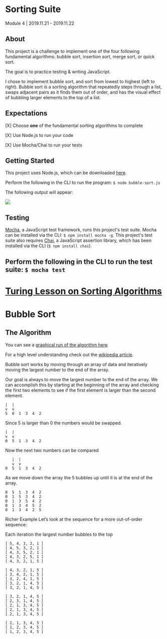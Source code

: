 # Sorting Suite
Module 4 | 2019.11.21 - 2019.11.22

## About
This project is a challenge to implement one of the four following fundamental algorithms: bubble sort, insertion sort, merge sort, or quick sort.

The goal is to practice testing & writing JavaScript.

I chose to implement bubble sort, and sort from lowest to highest (left to right). Bubble sort is a sorting algorithm that repeatedly steps through a list, swaps adjacent pairs as it finds them out of order, and has the visual effect of bubbling larger elements to the top of a list.  

## Expectations
[X] Choose **one** of the fundamental sorting algorithms to complete

[X] Use Node.js to run your code

[X] Use Mocha/Chai to run your tests

## Getting Started
This project uses Node.js, which can be downloaded [here](https://nodejs.org/en/).

Perform the following in the CLI to run the program:
`$ node bubble-sort.js`

The following output will appear: 

![](https://user-images.githubusercontent.com/36902512/48919361-35f2e680-ee47-11e8-88d1-d22ee8e94a74.png)

## Testing
[Mocha](https://mochajs.org/), a JavaScript test framework, runs this project's test suite. Mocha can be installed via the CLI: `$ npm install mocha -g`. This project's test suite also requires [Chai](https://www.chaijs.com/), a JavaScript assertion library, which has been installed via the CLI (`$ npm install chai`).

Perform the following in the CLI to run the test suite:
`$ mocha test`
-------------------------------------------------------------------
# [Turing Lesson on Sorting Algorithms](http://frontend.turing.io/projects/sorting-suite.html)

# Bubble Sort

## The Algorithm
You can see a [graphical run of the algorithm here](https://www.youtube.com/watch?v=6eA3FrFbO8Q).

For a high level understanding check out the [wikipedia article](https://en.wikipedia.org/wiki/Bubble_sort).

Bubble sort works by moving through an array of data and iteratively moving the largest number to the end of the array.

Our goal is always to move the largest number to the end of the array. We can accomplish this by starting at the beginning of the array and checking the first two elements to see if the first element is larger than the second element.

```
|  |
v  v
5  0  1  3  4  2
```

Since 5 is larger than 0 the numbers would be swapped.

```
|  |
v  v
0  5  1  3  4  2
```

Now the next two numbers can be compared

```
   |  |
   v  v
0  5  1  3  4  2
```

As we move down the array the 5 bubbles up until it is at the end of the array.

```
0  5  1  3  4  2
0  1  5  3  4  2
0  1  3  5  4  2
0  1  3  4  5  2
0  1  3  4  2  5
```

Richer Example
Let’s look at the sequence for a more out-of-order sequence:

Each iteration the largest number bubbles to the top

```
[ 5, 4, 3, 2, 1 ]
[ 4, 5, 3, 2, 1 ]
[ 4, 3, 5, 2, 1 ]
[ 4, 3, 2, 5, 1 ]
[ 4, 3, 2, 1, 5 ]
```

```
[ 4, 3, 2, 1, 5 ]
[ 3, 4, 2, 1, 5 ]
[ 3, 2, 4, 1, 5 ]
[ 3, 2, 1, 4, 5 ]
[ 3, 2, 1, 4, 5 ]
```

```
[ 3, 2, 1, 4, 5 ]
[ 2, 3, 1, 4, 5 ]
[ 2, 1, 3, 4, 5 ]
[ 2, 1, 3, 4, 5 ]
[ 2, 1, 3, 4, 5 ]
```

```
[ 2, 1, 3, 4, 5 ]
[ 1, 2, 3, 4, 5 ]
[ 1, 2, 3, 4, 5 ]
```
